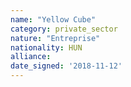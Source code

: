 ```yaml
---
name: "Yellow Cube"
category: private_sector
nature: "Entreprise"
nationality: HUN
alliance: 
date_signed: '2018-11-12'
---
```

    